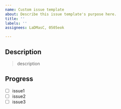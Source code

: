 ```yaml
---
name: Custom issue template
about: Describe this issue template's purpose here.
title: ''
labels: ''
assignees: LaDMasC, 0505eok

---
```


## Description

> description

## Progress

- [ ] issue1
- [ ] issue2
- [ ] issue3
